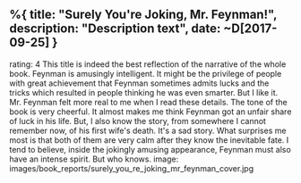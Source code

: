 %{
  title: "Surely You're Joking, Mr. Feynman!",
  description: "Description text",
  date: ~D[2017-09-25]
}
---

rating: 4
This title is indeed the best reflection of the narrative of the whole book. Feynman is amusingly intelligent. It might be the privilege of people with great achievement that Feynman sometimes admits lucks and the tricks which resulted in people thinking he was even smarter. But I like it. Mr. Feynman felt more real to me when I read these details. The tone of the book is very cheerful. It almost makes me think Feynman got an unfair share of luck in his life. But, I also know the story, from somewhere I cannot remember now, of his first wife's death. It's a sad story. What surprises me most is that both of them are very calm after they know the inevitable fate. I tend to believe, inside the jokingly amusing appearance, Feynman must also have an intense spirit. But who knows.
image: images/book_reports/surely_you_re_joking_mr_feynman_cover.jpg
